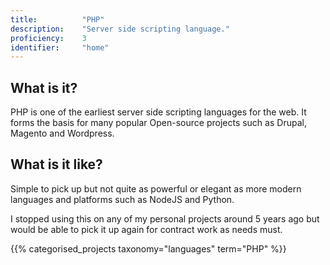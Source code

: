 ```yaml
---
title: 			"PHP"
description: 	"Server side scripting language."
proficiency:	3
identifier:		"home"
---
```


## What is it?
PHP is one of the earliest server side scripting languages for the web. It forms the basis for many popular Open-source projects such as Drupal, Magento and Wordpress.

## What is it like?
Simple to pick up but not quite as powerful or elegant as more modern languages and platforms such as NodeJS and Python.

I stopped using this on any of my personal projects around 5 years ago but would be able to pick it up again for contract work as needs must.

{{% categorised_projects taxonomy="languages" term="PHP" %}}